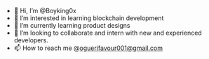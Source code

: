 - 👋 Hi, I’m @Boyking0x
- 👀 I’m interested in learning blockchain development 
- 🌱 I’m currently learning product designs
- 💞️ I’m looking to collaborate and intern with new and experienced developers.
- 📫 How to reach me @oguerifavour001@gmail.com 

<!---
Boyking0x/Boyking0x is a ✨ special ✨ repository because its `README.md` (this file) appears on your GitHub profile.
You can click the Preview link to take a look at your changes.
--->
